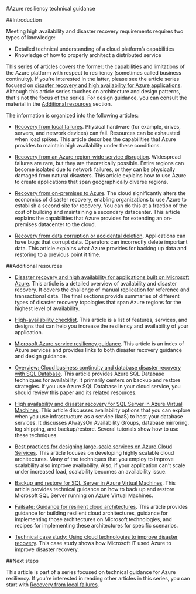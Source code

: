 <properties
   pageTitle="Resiliency technical guidance index | Microsoft Azure"
   description="Index of technical articles on understanding and designing resilient, highly available, fault-tolerant applications, as well as planning for disaster recovery and business continuity"
   services=""
   documentationCenter="na"
   authors="adamglick"
   manager="hongfeig"
   editor=""/>

<tags
   ms.service="resiliency"
   ms.devlang="na"
   ms.topic="article"
   ms.tgt_pltfrm="na"
   ms.workload="na"
   ms.date="08/01/2016"
   ms.author="aglick"/>

#Azure resiliency technical guidance

##Introduction

Meeting high availability and disaster recovery requirements requires two types of knowledge:

- Detailed technical understanding of a cloud platform’s capabilities
- Knowledge of how to properly architect a distributed service

This series of articles covers the former: the capabilities and limitations of the Azure platform with respect to resiliency (sometimes called business continuity). If you're interested in the latter, please see the article series focused on [disaster recovery and high availability for Azure applications](https://aka.ms/drtechguide). Although this article series touches on architecture and design patterns, that's not the focus of the series. For design guidance, you can consult the material in the [Additional resources](#additional-resources) section.

The information is organized into the following articles:

- [Recovery from local failures](resiliency-technical-guidance-recovery-local-failures.md).
Physical hardware (for example, drives, servers, and network devices) can fail. Resources can be exhausted when load spikes. This article describes the capabilities that Azure provides to maintain high availability under these conditions.

- [Recovery from an Azure region-wide service disruption](resiliency-technical-guidance-recovery-loss-azure-region.md).
Widespread failures are rare, but they are theoretically possible. Entire regions can become isolated due to network failures, or they can be physically damaged from natural disasters. This article explains how to use Azure to create applications that span geographically diverse regions.

- [Recovery from on-premises to Azure](resiliency-technical-guidance-recovery-on-premises-azure.md).
The cloud significantly alters the economics of disaster recovery, enabling organizations to use Azure to establish a second site for recovery. You can do this at a fraction of the cost of building and maintaining a secondary datacenter. This article explains the capabilities that Azure provides for extending an on-premises datacenter to the cloud.

- [Recovery from data corruption or accidental deletion](resiliency-technical-guidance-recovery-data-corruption.md).
Applications can have bugs that corrupt data. Operators can incorrectly delete important data. This article explains what Azure provides for backing up data and restoring to a previous point it time.

##Additional resources

- [Disaster recovery and high availability for applications built on Microsoft Azure](resiliency-disaster-recovery-high-availability-azure-applications.md).
This article is a detailed overview of availability and disaster recovery. It covers the challenge of manual replication for reference and transactional data. The final sections provide summaries of different types of disaster recovery topologies that span Azure regions for the highest level of availability.

- [High-availability checklist](resiliency-high-availability-checklist.md).
This article is a list of features, services, and designs that can help you increase the resiliency and availability of your application.

- [Microsoft Azure service resiliency guidance](resiliency-service-guidance-index.md).
This article is an index of Azure services and provides links to both disaster recovery guidance and design guidance.

- [Overview: Cloud business continuity and database disaster recovery with SQL Database](../sql-database/sql-database-business-continuity.md).
This article provides Azure SQL Database techniques for availability. It primarily centers on backup and restore strategies. If you use Azure SQL Database in your cloud service, you should review this paper and its related resources.

- [High availability and disaster recovery for SQL Server in Azure Virtual Machines](../virtual-machines/virtual-machines-windows-sql-high-availability-dr.md).
This article discusses availability options that you can explore when you use infrastructure as a service (IaaS) to host your database services. It discusses AlwaysOn Availability Groups, database mirroring, log shipping, and backup/restore. Several tutorials show how to use these techniques.

- [Best practices for designing large-scale services on Azure Cloud Services](https://azure.microsoft.com//blog/best-practices-for-designing-large-scale-services-on-windows-azure/).
This article focuses on developing highly scalable cloud architectures. Many of the techniques that you employ to improve scalability also improve availability. Also, if your application can't scale under increased load, scalability becomes an availability issue.

- [Backup and restore for SQL Server in Azure Virtual Machines](../virtual-machines/virtual-machines-windows-sql-backup-recovery.md).
This article provides technical guidance on how to back up and restore Microsoft SQL Server running on Azure Virtual Machines.

- [Failsafe: Guidance for resilient cloud architectures](https://channel9.msdn.com/Series/FailSafe).
This article provides guidance for building resilient cloud architectures, guidance for implementing those architectures on Microsoft technologies, and recipes for implementing these architectures for specific scenarios.

- [Technical case study: Using cloud technologies to improve disaster recovery](https://www.microsoft.com/itshowcase/Article/Content/737/Using-cloud-technologies-to-improve-disaster-recovery).
This case study shows how Microsoft IT used Azure to improve disaster recovery.

##Next steps

This article is part of a series focused on technical guidance for Azure resiliency. If you're interested in reading other articles in this series, you can start with [Recovery from local failures](resiliency-technical-guidance-recovery-local-failures.md).
